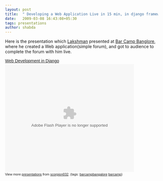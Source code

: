 ```yaml
---
layout: post
title:  " Developing a Web Application Live in 15 min, in django framework"
date:   2009-03-08 16:43:08+05:30
tags: presentations
author: shabda
---
```

Here is the presentation which [Lakshman](http://twitter.com/scorpion032) presented at [Bar Camp Banglore](http://barcampbangalore.org/bcb8/developing-a-web-application-live-in-15-min-in-django-framework), where he created a Web application(simple forum), and got to audience to complete the forum with him live.

<div style="width: 425px; text-align: left;" id="__ss_1105321"><a style="margin: 12px 0pt 3px; font-family: Helvetica,Arial,Sans-serif; font-style: normal; font-variant: normal; font-weight: normal; font-size: 14px; line-height: normal; font-size-adjust: none; font-stretch: normal; display: block; text-decoration: underline;" href="http://www.slideshare.net/scorpion032/web-development-in-django?type=presentation" title="Web Development in Django">Web Development in Django</a><object style="margin: 0px;" width="425" height="355"><param name="movie" value="http://static.slideshare.net/swf/ssplayer2.swf?doc=django-090305061028-phpapp02&amp;rel=0&amp;stripped_title=web-development-in-django"><param name="allowFullScreen" value="true"><param name="allowScriptAccess" value="always"><embed src="http://static.slideshare.net/swf/ssplayer2.swf?doc=django-090305061028-phpapp02&amp;rel=0&amp;stripped_title=web-development-in-django" type="application/x-shockwave-flash" allowscriptaccess="always" allowfullscreen="true" width="425" height="355"></embed></object><div style="font-size: 11px; font-family: tahoma,arial; height: 26px; padding-top: 2px;">View more <a style="text-decoration: underline;" href="http://www.slideshare.net/">presentations</a> from <a style="text-decoration: underline;" href="http://www.slideshare.net/scorpion032">scorpion032</a>. (tags: <a style="text-decoration: underline;" href="http://slideshare.net/tag/barcampbangalore">barcampbangalore</a> <a style="text-decoration: underline;" href="http://slideshare.net/tag/barcamp">barcamp</a>)</div></div>

